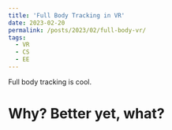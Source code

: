 ```yaml
---
title: 'Full Body Tracking in VR'
date: 2023-02-20
permalink: /posts/2023/02/full-body-vr/
tags:
  - VR
  - CS
  - EE
---
```


Full body tracking is cool. 

Why? Better yet, what?
======


